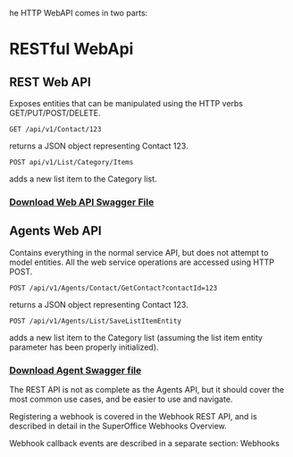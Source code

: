 he HTTP WebAPI comes in two parts:
# RESTful WebApi 

## REST Web API

Exposes entities that can be manipulated using the HTTP verbs GET/PUT/POST/DELETE.​

`GET /api/v1/Contact/123`

returns a JSON object representing Contact 123.

`​POST api/v1/List/Category/Items`

adds a new list item to the Category list.

### [Download Web API Swagger File](Swagger-v1-REST.zip)

## Agents Web API

Contains everything in the normal service API, but does not attempt to model entities. All the web service operations are accessed using HTTP POST.

`POST /api/v1/Agents/Contact/GetContact?contactId=123`

returns a JSON object representing Contact 123.

`POST /api/v1/Agents/List/SaveListItemEntity`

adds a new list item to the Category list (assuming the list item entity parameter has been properly initialized).

### [Download Agent Swagger file](Swagger-v1-Agents.zip)

The REST API is not as complete as the Agents API, but it should cover the most common use cases, and be easier to use and navigate.

Registering a webhook is covered in the Webhook REST API, and is described in detail in the SuperOffice Webhooks Overview.

Webhook callback events are described in a separate section: Webhooks